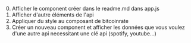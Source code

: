 0. Afficher le component créer dans le readme.md dans app.js
1. Afficher d'autre éléments de l'api
2. Appliquer du style au composant de bitcoinrate
3. Créer un nouveau component et afficher les données que vous voulez d'une autre api necessitant une clé api (spotify, youtube...)
